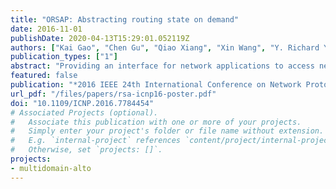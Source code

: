 ```yaml
---
title: "ORSAP: Abstracting routing state on demand"
date: 2016-11-01
publishDate: 2020-04-13T15:29:01.052119Z
authors: ["Kai Gao", "Chen Gu", "Qiao Xiang", "Xin Wang", "Y. Richard Yang", "Jun Bi"]
publication_types: ["1"]
abstract: "Providing an interface for network applications to access network state, Software-Defined Networking (SDN) northbound API protocol is the foundation for the development of programmable networks with adaptive applications. However, with the growing network scale and applications' need for routing state at multi-domain level, feeding complete routing states to applications would jeopardize their scalability and network providers' privacy. Thus a good routing state abstraction is needed, which must be on-demand so that different applications can receive customized abstract state suiting their needs. Moreover, it must be minimal and equivalent, i.e., containing all the necessary information for applications to make decisions as the complete state does with no redundancy. Current routing state abstractions are not on-demand, and adopt extreme aggregation approaches (e.g., the big switch) to provide a minimal abstraction with the price of severe information loss. For instance, bottleneck links shared between flows are concealed, leading applications to make sub-optimal decisions. In this paper, we design ORSAP, the first on-demand routing state abstraction protocol, through which network applications can describe their demands while Internet service providers can provide the on-demand minimal equivalent routing state accordingly. ORSAP ensures applications' scalability, protects network providers' privacy, and significantly reduces the traffic to disseminate the information. Experiments show that with ORSAP and the abstraction engine we introduced in this paper, one can achieve a state abstraction ratio of up to 60% with an extremely low computation time even with large networks and complex application queries."
featured: false
publication: "*2016 IEEE 24th International Conference on Network Protocols (ICNP)*"
url_pdf: "/files/papers/rsa-icnp16-poster.pdf"
doi: "10.1109/ICNP.2016.7784454"
# Associated Projects (optional).
#   Associate this publication with one or more of your projects.
#   Simply enter your project's folder or file name without extension.
#   E.g. `internal-project` references `content/project/internal-project/index.md`.
#   Otherwise, set `projects: []`.
projects:
- multidomain-alto
---
```


